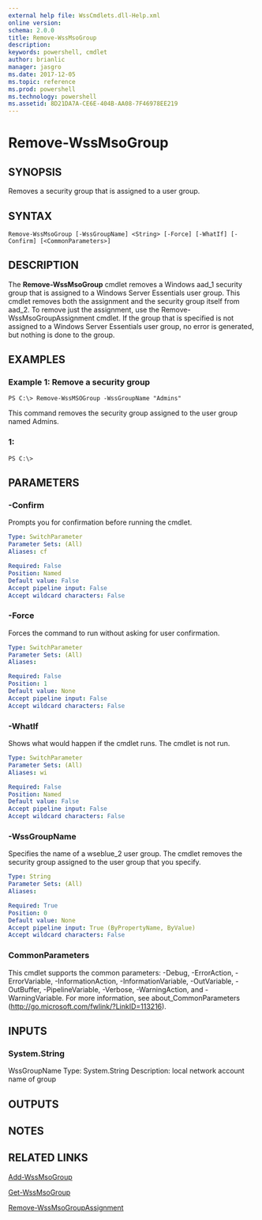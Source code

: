```yaml
---
external help file: WssCmdlets.dll-Help.xml
online version: 
schema: 2.0.0
title: Remove-WssMsoGroup
description: 
keywords: powershell, cmdlet
author: brianlic
manager: jasgro
ms.date: 2017-12-05
ms.topic: reference
ms.prod: powershell
ms.technology: powershell
ms.assetid: 8D21DA7A-CE6E-404B-AA08-7F46978EE219
---
```


# Remove-WssMsoGroup

## SYNOPSIS
Removes a security group that is assigned to a user group.

## SYNTAX

```
Remove-WssMsoGroup [-WssGroupName] <String> [-Force] [-WhatIf] [-Confirm] [<CommonParameters>]
```

## DESCRIPTION
The **Remove-WssMsoGroup** cmdlet removes a Windows aad_1 security group that is assigned to a Windows Server Essentials user group.
This cmdlet removes both the assignment and the security group itself from aad_2.
To remove just the assignment, use the Remove-WssMsoGroupAssignment cmdlet.
If the group that is specified is not assigned to a Windows Server Essentials user group, no error is generated, but nothing is done to the group.

## EXAMPLES

### Example 1: Remove a security group
```
PS C:\> Remove-WssMSOGroup -WssGroupName "Admins"
```

This command removes the security group assigned to the user group named Admins.

### 1:
```
PS C:\>
```

## PARAMETERS

### -Confirm
Prompts you for confirmation before running the cmdlet.

```yaml
Type: SwitchParameter
Parameter Sets: (All)
Aliases: cf

Required: False
Position: Named
Default value: False
Accept pipeline input: False
Accept wildcard characters: False
```

### -Force
Forces the command to run without asking for user confirmation.

```yaml
Type: SwitchParameter
Parameter Sets: (All)
Aliases: 

Required: False
Position: 1
Default value: None
Accept pipeline input: False
Accept wildcard characters: False
```

### -WhatIf
Shows what would happen if the cmdlet runs.
The cmdlet is not run.

```yaml
Type: SwitchParameter
Parameter Sets: (All)
Aliases: wi

Required: False
Position: Named
Default value: False
Accept pipeline input: False
Accept wildcard characters: False
```

### -WssGroupName
Specifies the name of a wseblue_2 user group.
The cmdlet removes the security group assigned to the user group that you specify.

```yaml
Type: String
Parameter Sets: (All)
Aliases: 

Required: True
Position: 0
Default value: None
Accept pipeline input: True (ByPropertyName, ByValue)
Accept wildcard characters: False
```

### CommonParameters
This cmdlet supports the common parameters: -Debug, -ErrorAction, -ErrorVariable, -InformationAction, -InformationVariable, -OutVariable, -OutBuffer, -PipelineVariable, -Verbose, -WarningAction, and -WarningVariable. For more information, see about_CommonParameters (http://go.microsoft.com/fwlink/?LinkID=113216).

## INPUTS

### System.String
WssGroupName
Type: System.String
Description: local network account name of group

## OUTPUTS

## NOTES

## RELATED LINKS

[Add-WssMsoGroup](./Add-WssMsoGroup.md)

[Get-WssMsoGroup](./Get-WssMsoGroup.md)

[Remove-WssMsoGroupAssignment](./Remove-WssMsoGroupAssignment.md)


